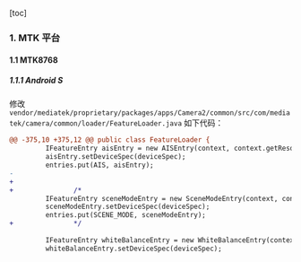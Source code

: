 [toc]

### 1. MTK 平台

#### 1.1 MTK8768

##### 1.1.1 Android S

修改 `vendor/mediatek/proprietary/packages/apps/Camera2/common/src/com/mediatek/camera/common/loader/FeatureLoader.java` 如下代码：

```diff
@@ -375,10 +375,12 @@ public class FeatureLoader {
         IFeatureEntry aisEntry = new AISEntry(context, context.getResources());
         aisEntry.setDeviceSpec(deviceSpec);
         entries.put(AIS, aisEntry);
-
+               
+               /*
         IFeatureEntry sceneModeEntry = new SceneModeEntry(context, context.getResources());
         sceneModeEntry.setDeviceSpec(deviceSpec);
         entries.put(SCENE_MODE, sceneModeEntry);
+               */
 
         IFeatureEntry whiteBalanceEntry = new WhiteBalanceEntry(context, context.getResources());
         whiteBalanceEntry.setDeviceSpec(deviceSpec);
```

